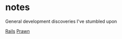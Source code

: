 notes
=====

General development discoveries I've stumbled upon

[Rails](notes/tree/master/rails)
[Prawn](notes/tree/master/rails/prawn)

